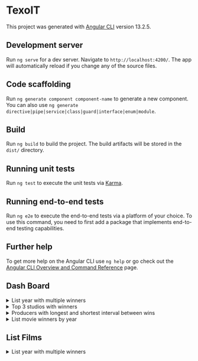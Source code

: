 # TexoIT

This project was generated with [Angular CLI](https://github.com/angular/angular-cli) version 13.2.5.

## Development server

Run `ng serve` for a dev server. Navigate to `http://localhost:4200/`. The app will automatically reload if you change any of the source files.

## Code scaffolding

Run `ng generate component component-name` to generate a new component. You can also use `ng generate directive|pipe|service|class|guard|interface|enum|module`.

## Build

Run `ng build` to build the project. The build artifacts will be stored in the `dist/` directory.

## Running unit tests

Run `ng test` to execute the unit tests via [Karma](https://karma-runner.github.io).

## Running end-to-end tests

Run `ng e2e` to execute the end-to-end tests via a platform of your choice. To use this command, you need to first add a package that implements end-to-end testing capabilities.

## Further help

To get more help on the Angular CLI use `ng help` or go check out the [Angular CLI Overview and Command Reference](https://angular.io/cli) page.

## Dash Board

 <details>
  <summary>List year with multiple winners</summary>
  List the number of winners each year;
</details>

 <details>
  <summary>Top 3 studios with winners</summary>
  list the top 3 studios with winners
</details>

 <details>
  <summary>Producers with longest and shortest interval between wins</summary>
  lists the producers with the longest and shortest win intervals
</details>

 <details>
  <summary>List movie winners by year</summary>
  List all movie winners by year
</details>

## List Films
<details>
  <summary>List year with multiple winners</summary>
  List all movies from all years
</details>
